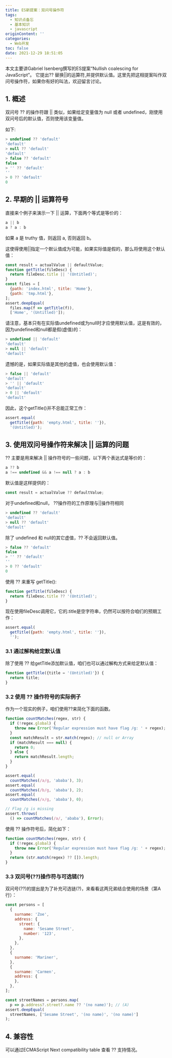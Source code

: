 ```yaml
---
title: ES新提案：双问号操作符
tags:
  - 知识点备忘
  - 基本知识
  - javascript
originContent: ''
categories:
  - Web开发
toc: false
date: 2021-12-29 18:51:05
---
```


本文主要讲Gabriel Isenberg撰写的ES提案“Nullish coalescing for JavaScript”。 它提出?? 替换||的运算符,并提供默认值。这里先把这相提案叫作双问号操作符，如果你有好的叫法，欢迎留言讨论。

## 1. 概述
双问号 ?? 的操作符跟 || 类似，如果给定变量值为 null 或者 undefined，刚使用双问号后的默认值，否则使用该变量值。

如下:

```javascript
> undefined ?? 'default'
'default'
> null ?? 'default'
'default'
> false ?? 'default'
false
> '' ?? 'default'
''
> 0 ?? 'default'
0
```

## 2. 早期的 || 运算符号
直接来个例子来演示一下 || 运算，下面两个等式是等价的：
```javascript
a || b
a ? a : b
```

如果 a 是 truthy 值，则返回 a, 否则返回 b。

这使得使用||指定一个默认值成为可能，如果实际值是假的，那么将使用这个默认值：

```javascript
const result = actualValue || defaultValue;
function getTitle(fileDesc) {
  return fileDesc.title || '(Untitled)';
}
const files = [
  {path: 'index.html', title: 'Home'},
  {path: 'tmp.html'},
];
assert.deepEqual(
  files.map(f => getTitle(f)),
  ['Home', '(Untitled)']);
```

请注意，基本只有在实际值undefined或为null时才应使用默认值，这是有效的，因为undefined和null都是假(虚值)的：

```javascript
> undefined || 'default'
'default'
> null || 'default'
'default'
```

遗憾的是，如果实际值是其他的虚值，也会使用默认值：

```javascript
> false || 'default'
'default'
> '' || 'default'
'default'
> 0 || 'default'
'default'
```

因此，这个getTitle()并不总能正常工作：

```javascript
assert.equal(
  getTitle({path: 'empty.html', title: ''}),
  '(Untitled)');
```

## 3. 使用双问号操作符来解决 || 运算的问题


?? 主要是用来解决 || 操作符号的一些问题，以下两个表达式是等价的：

```javascript
a ?? b
a !== undefined && a !== null ? a : b
```

默认值是这样提供的：

```javascript
const result = actualValue ?? defaultValue;

```

对于undefined和null， ??操作符的工作原理与||操作符相同

```javascript
> undefined ?? 'default'
'default'
> null ?? 'default'
'default'

```

除了 undefined 和 null的其它虚值，?? 不会返回默认值。

```javascript
> false ?? 'default'
false
> '' ?? 'default'
''
> 0 ?? 'default'
0
```

使用 ?? 来重写 getTitle():

```javascript
function getTitle(fileDesc) {
  return fileDesc.title ?? '(Untitled)';
}
```

现在使用fileDesc调用它，它的.title是空字符串，仍然可以按符合咱们的预期工作：

```javascript
assert.equal(
  getTitle({path: 'empty.html', title: ''}),
  '');
```

### 3.1 通过解构给定默认值
除了使用 ?? 给getTitle添加默认值，咱们也可以通过解构方式来给定默认值：

```javascript
function getTitle({title = '(Untitled)'}) {
  return title;
}
```
### 3.2 使用 ?? 操作符号的实际例子
作为一个现实的例子，咱们使用??来简化下面的函数。

```javascript
function countMatches(regex, str) {
  if (!regex.global) {
    throw new Error('Regular expression must have flag /g: ' + regex);
  }
  const matchResult = str.match(regex); // null or Array
  if (matchResult === null) {
    return 0;
  } else {
    return matchResult.length;
  }
}

assert.equal(
  countMatches(/a/g, 'ababa'), 3);
assert.equal(
  countMatches(/b/g, 'ababa'), 2);
assert.equal(
  countMatches(/x/g, 'ababa'), 0);

// Flag /g is missing
assert.throws(
  () => countMatches(/a/, 'ababa'), Error);
```
使用 ?? 操作符号后，简化如下：

```javascript
function countMatches(regex, str) {
  if (!regex.global) {
    throw new Error('Regular expression must have flag /g: ' + regex);
  }
  return (str.match(regex) ?? []).length;
}

```
### 3.3 双问号(??)操作符与可选链(?)
双问号(??)的提出是为了补充可选链(?)，来看看这两兄弟结合使用的场景（第A行）：

```javascript
const persons = [
  {
    surname: 'Zoe',
    address: {
      street: {
        name: 'Sesame Street',
        number: '123',
      },
    },
  },
  {
    surname: 'Mariner',
  },
  {
    surname: 'Carmen',
    address: {
    },
  },
];

const streetNames = persons.map(
  p => p.address?.street?.name ?? '(no name)'); // (A)
assert.deepEqual(
  streetNames, ['Sesame Street', '(no name)', '(no name)']
);
```
## 4. 兼容性
可以通过ECMAScript Next compatibility table 查看 ?? 支持情况。







